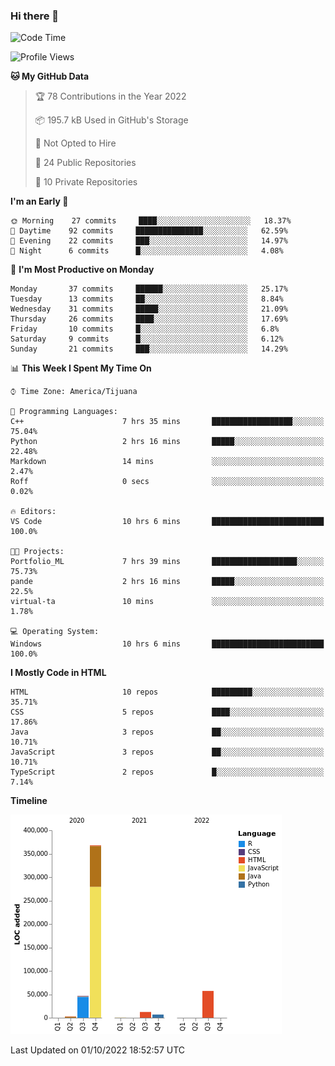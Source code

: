 ### Hi there 👋

<!--START_SECTION:waka-->
![Code Time](http://img.shields.io/badge/Code%20Time-122%20hrs%2014%20mins-blue)

![Profile Views](http://img.shields.io/badge/Profile%20Views-0-blue)

**🐱 My GitHub Data** 

> 🏆 78 Contributions in the Year 2022
 > 
> 📦 195.7 kB Used in GitHub's Storage 
 > 
> 🚫 Not Opted to Hire
 > 
> 📜 24 Public Repositories 
 > 
> 🔑 10 Private Repositories  
 > 
**I'm an Early 🐤** 

```text
🌞 Morning    27 commits     ████░░░░░░░░░░░░░░░░░░░░░   18.37% 
🌆 Daytime    92 commits     ███████████████░░░░░░░░░░   62.59% 
🌃 Evening    22 commits     ███░░░░░░░░░░░░░░░░░░░░░░   14.97% 
🌙 Night      6 commits      █░░░░░░░░░░░░░░░░░░░░░░░░   4.08%

```
📅 **I'm Most Productive on Monday** 

```text
Monday       37 commits     ██████░░░░░░░░░░░░░░░░░░░   25.17% 
Tuesday      13 commits     ██░░░░░░░░░░░░░░░░░░░░░░░   8.84% 
Wednesday    31 commits     █████░░░░░░░░░░░░░░░░░░░░   21.09% 
Thursday     26 commits     ████░░░░░░░░░░░░░░░░░░░░░   17.69% 
Friday       10 commits     █░░░░░░░░░░░░░░░░░░░░░░░░   6.8% 
Saturday     9 commits      █░░░░░░░░░░░░░░░░░░░░░░░░   6.12% 
Sunday       21 commits     ███░░░░░░░░░░░░░░░░░░░░░░   14.29%

```


📊 **This Week I Spent My Time On** 

```text
⌚︎ Time Zone: America/Tijuana

💬 Programming Languages: 
C++                      7 hrs 35 mins       ██████████████████░░░░░░░   75.04% 
Python                   2 hrs 16 mins       █████░░░░░░░░░░░░░░░░░░░░   22.48% 
Markdown                 14 mins             ░░░░░░░░░░░░░░░░░░░░░░░░░   2.47% 
Roff                     0 secs              ░░░░░░░░░░░░░░░░░░░░░░░░░   0.02%

🔥 Editors: 
VS Code                  10 hrs 6 mins       █████████████████████████   100.0%

🐱‍💻 Projects: 
Portfolio_ML             7 hrs 39 mins       ███████████████████░░░░░░   75.73% 
pande                    2 hrs 16 mins       █████░░░░░░░░░░░░░░░░░░░░   22.5% 
virtual-ta               10 mins             ░░░░░░░░░░░░░░░░░░░░░░░░░   1.78%

💻 Operating System: 
Windows                  10 hrs 6 mins       █████████████████████████   100.0%

```

**I Mostly Code in HTML** 

```text
HTML                     10 repos            █████████░░░░░░░░░░░░░░░░   35.71% 
CSS                      5 repos             ████░░░░░░░░░░░░░░░░░░░░░   17.86% 
Java                     3 repos             ██░░░░░░░░░░░░░░░░░░░░░░░   10.71% 
JavaScript               3 repos             ██░░░░░░░░░░░░░░░░░░░░░░░   10.71% 
TypeScript               2 repos             █░░░░░░░░░░░░░░░░░░░░░░░░   7.14%

```


**Timeline**

![Chart not found](https://raw.githubusercontent.com/Aarushi-Pandey/Aarushi-Pandey/main/charts/bar_graph.png) 


 Last Updated on 01/10/2022 18:52:57 UTC
<!--END_SECTION:waka-->
